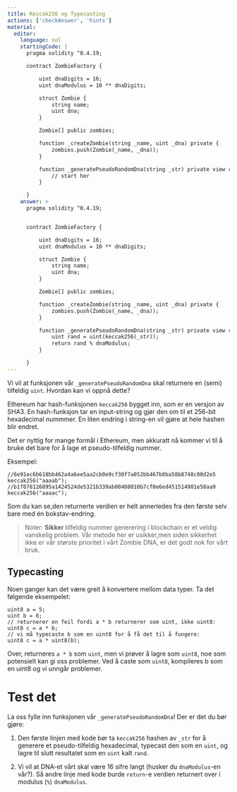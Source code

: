 ```yaml
---
title: Keccak256 og Typecasting
actions: ['checkAnswer', 'hints']
material:
  editor:
    language: sol
    startingCode: |
      pragma solidity ^0.4.19;

      contract ZombieFactory {

          uint dnaDigits = 16;
          uint dnaModulus = 10 ** dnaDigits;

          struct Zombie {
              string name;
              uint dna;
          }

          Zombie[] public zombies;

          function _createZombie(string _name, uint _dna) private {
              zombies.push(Zombie(_name, _dna));
          } 

          function _generatePseudoRandomDna(string _str) private view returns (uint) {
              // start her
          }

      }
    answer: >
      pragma solidity ^0.4.19;


      contract ZombieFactory {

          uint dnaDigits = 16;
          uint dnaModulus = 10 ** dnaDigits;

          struct Zombie {
              string name;
              uint dna;
          }

          Zombie[] public zombies;

          function _createZombie(string _name, uint _dna) private {
              zombies.push(Zombie(_name, _dna));
          } 

          function _generatePseudoRandomDna(string _str) private view returns (uint) {
              uint rand = uint(keccak256(_str));
              return rand % dnaModulus;
          }

      }
---
```


Vi vil at funksjonen vår `_generatePseudoRandomDna` skal returnere en (semi) tilfeldig `uint`. Hvordan kan vi oppnå dette?

Ethereum har hash-funksjonen `keccak256` bygget inn, som er en versjon av SHA3. En hash-funksjon tar en input-string og gjør den om til et 256-bit hexadecimal nummmer. En liten endring i string-en vil gjøre at hele hashen blir endret.

Det er nyttig for mange formål i Ethereum, men akkuratt nå kommer vi til å bruke det bare for å lage et pseudo-tilfeldig nummer.

Eksempel:

```
//6e91ec6b618bb462a4a6ee5aa2cb0e9cf30f7a052bb467b0ba58b8748c00d2e5
keccak256("aaaab");
//b1f078126895a1424524de5321b339ab00408010b7cf0e6ed451514981e58aa9
keccak256("aaaac");
```

Som du kan se,den returnerte verdien er helt annerledes fra den første selv bare med én bokstav-endring.

> Noter: **Sikker** tilfeldig nummer generering i blockchain er et veldig vanskelig problem. Vår metode her er usikker,men siden sikkerhet ikke er vår største prioritet i vårt Zombie DNA, er det godt nok for vårt bruk.

## Typecasting

Noen ganger kan det være greit å konvertere mellom data typer. Ta det følgende eksempelet:

```
uint8 a = 5;
uint b = 6;
// returnerer en feil fordi a * b returnerer som uint, ikke uint8:
uint8 c = a * b; 
// vi må typecaste b som en uint8 for å få det til å fungere:
uint8 c = a * uint8(b); 
```

Over, returneres `a * b` som `uint`, men vi prøver å lagre som  `uint8`, noe som potensielt kan gi oss problemer. Ved å caste som `uint8`, kompileres b som en uint8 og vi unngår problemer.

# Test det

La oss fylle inn funksjonen vår `_generatePseudoRandomDna`! Der er det du bør gjøre:

1. Den første linjen med kode bør ta `keccak256` hashen av `_str` for å generere et pseudo-tilfeldig hexadecimal, typecast den som en `uint`, og lagre til slutt resultatet som en `uint` kalt `rand`.

2. Vi vil at DNA-et vårt skal være 16 sifre langt (husker du `dnaModulus`-en vår?). Så andre linje med kode burde `return`-e verdien returnert over i  modulus (`%`) `dnaModulus`.
